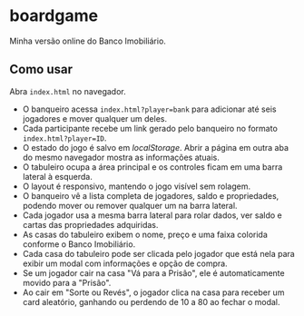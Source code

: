 # boardgame

Minha versão online do Banco Imobiliário.

## Como usar

Abra `index.html` no navegador.

- O banqueiro acessa `index.html?player=bank` para adicionar até seis jogadores e mover qualquer um deles.
- Cada participante recebe um link gerado pelo banqueiro no formato `index.html?player=ID`.
- O estado do jogo é salvo em *localStorage*. Abrir a página em outra aba do mesmo navegador mostra as informações atuais.
- O tabuleiro ocupa a área principal e os controles ficam em uma barra lateral à esquerda.
- O layout é responsivo, mantendo o jogo visível sem rolagem.
- O banqueiro vê a lista completa de jogadores, saldo e propriedades, podendo mover ou remover qualquer um na barra lateral.
- Cada jogador usa a mesma barra lateral para rolar dados, ver saldo e cartas das propriedades adquiridas.
- As casas do tabuleiro exibem o nome, preço e uma faixa colorida conforme o Banco Imobiliário.
- Cada casa do tabuleiro pode ser clicada pelo jogador que está nela para exibir um modal com informações e opção de compra.
- Se um jogador cair na casa "Vá para a Prisão", ele é automaticamente movido para a "Prisão".
- Ao cair em "Sorte ou Revés", o jogador clica na casa para receber um card aleatório, ganhando ou perdendo de 10 a 80 ao fechar o modal.
